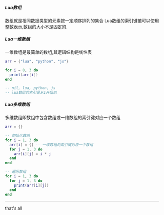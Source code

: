 ##### Lua数组
数组就是相同数据类型的元素按一定顺序排列的集合
Lua数组的索引键值可以使用整数表示,数组的大小不是固定的.


##### Lua一维数组
一维数组是最简单的数组,其逻辑结构是线性表

```lua
arr = {"lua", "python", "js"}

for i = 0, 3 do
  print(arr[i])
end

-- nil, lua, python, js
-- lua数组的索引是从1开始的
```


##### Lua多维数组
多维数组即数组中包含数组或一维数组的索引键对应一个数组

```lua
arr = {}

-- 初始化数组
for i = 1, 3 do
  arr[i] = {} -- 一维数组的索引键对应一个数组
  for j = 1, 3 do
    arr[i][j] = i * j
  end
end

-- 遍历数组
for i = 1, 3 do
  for j = 1, 3 do
    print(arr[i][j])
  end
end
```


---
that's all